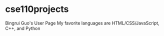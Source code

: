 # cse110projects 
Bingrui Guo's User Page
My favorite languages are HTML/CSS/JavaScript, C++, and Python
